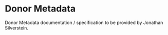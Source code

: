 # Donor Metadata

Donor Metadata documentation / specification to be provided by Jonathan Silverstein.
